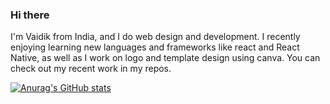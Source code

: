 ### Hi there 
I'm Vaidik from India, and I do web design and development. I recently enjoying learning new languages and frameworks like 
react and React Native, as well as I work on logo and template design using canva. You can check out my recent work in my repos.

[![Anurag's GitHub stats](https://github-readme-stats.vercel.app/api?username=Vaidik1308)](https://github.com/Vaidik1308/github-readme-stats)
